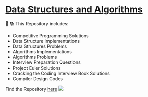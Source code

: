 # [Data Structures and Algorithms](https://github.com/KaranDobriyal26/Data-Structures-and-Algorithms)
:pushpin: :books: This Repository includes:
- Competitive Programming Solutions
- Data Structure Implementations
- Data Structures Problems
- Algorithms Implementations
- Algorithms Problems
- Interview Preparation Questions
- Project Euler Solutions
- Cracking the Coding Interview Book Solutions
- Compiler Design Codes

Find the Repository [here](https://github.com/KaranDobriyal26/Data-Structures-and-Algorithms)
<img src="https://media.geeksforgeeks.org/wp-content/cdn-uploads/20220509120600/Learn-Data-Structures-and-Algorithms-Easily.gif" />
